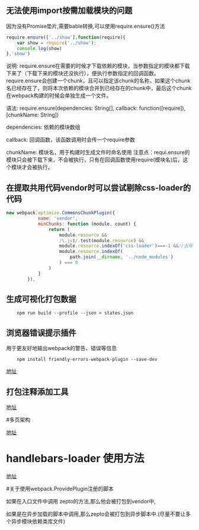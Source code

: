 ## 无法使用import按需加载模块的问题

因为没有Promise垫片,需要bable转换,可以使用require.ensure()方法

```javascript
require.ensure(['../show'],function(require){
    var show = require('../show');
    console.log(show)
},'show')
```

说明: require.ensure在需要的时候才下载依赖的模块，当参数指定的模块都下载下来了（下载下来的模块还没执行），便执行参数指定的回调函数。require.ensure会创建一个chunk，且可以指定该chunk的名称，如果这个chunk名已经存在了，则将本次依赖的模块合并到已经存在的chunk中，最后这个chunk在webpack构建的时候会单独生成一个文件。

语法: require.ensure(dependencies: String[], callback: function([require]), [chunkName: String])

dependencies: 依赖的模块数组

callback: 回调函数，该函数调用时会传一个require参数

chunkName: 模块名，用于构建时生成文件时命名使用
注意点：requi.ensure的模块只会被下载下来，不会被执行，只有在回调函数使用require(模块名)后，这个模块才会被执行。


## 在提取共用代码vendor时可以尝试剔除css-loader的代码

```javascript
new webpack.optimize.CommonsChunkPlugin({
            name: 'vendor',
            minChunks: function (module, count) {
                return (
                    module.resource &&
                    /\.js$/.test(module.resource) &&
                    module.resource.indexOf('css-loader')===-1 &&//去除被打包进来的css-loader
                    module.resource.indexOf(
                        path.join(__dirname, '../node_modules')
                    ) === 0
                )
            }
        }),
```

## 生成可视化打包数据

```
    npm run build --profile --json > states.json
```

## 浏览器错误提示插件

用于更友好地输出webpack的警告、错误等信息

```
    npm install friendly-errors-webpack-plugin --save-dev
```
[地址](https://www.npmjs.com/package/friendly-errors-webpack-plugin)

## 打包注释添加工具

[地址](https://doc.webpack-china.org/plugins/banner-plugin/)

#多页架构

[地址](https://segmentfault.com/a/1190000007126268)

# handlebars-loader 使用方法

[地址](http://debugrun.weweapp.com/a/F7Jh6Sy.html)

#关于使用webpack.ProvidePlugin注册的脚本

如果在入口文件中调用 zepto的方法,那么他会被打包到vendor中,

如果是在异步加载的脚本中调用,那么zepto会被打包到异步脚本中.(尽量不要让多个异步模块依赖类库文件)